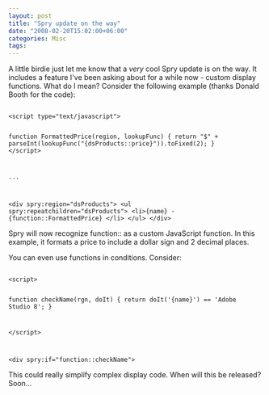 ```yaml
---
layout: post
title: "Spry update on the way"
date: "2008-02-20T15:02:00+06:00"
categories: Misc 
tags: 
---
```


A little birdie just let me know that a <i>very</i> cool Spry update is on the way. It includes a feature I've been asking about for a while now - custom display functions. What do I mean? Consider the following example (thanks Donald Booth for the code):

<code>
&lt;script type="text/javascript"&gt;

function FormattedPrice(region, lookupFunc)
{
  return "$" + parseInt(lookupFunc("{dsProducts::price}")).toFixed(2);
}
&lt;/script&gt;

...

&lt;div spry:region="dsProducts"&gt;
  &lt;ul spry:repeatchildren="dsProducts"&gt;
    &lt;li&gt;{name} - {function::FormattedPrice} &lt;/li&gt;
  &lt;/ul&gt;
&lt;/div&gt;
</code>

Spry will now recognize function:: as a custom JavaScript function. In this example, it formats a price to include a dollar sign and 2 decimal places.

You can even use functions in conditions. Consider:

<code>
&lt;script&gt;

function checkName(rgn, doIt)
    {
     return doIt('{name}') == 'Adobe Studio 8';
    }

&lt;/script&gt;

&lt;div spry:if="function::checkName"&gt;
</code>

This could really simplify complex display code. When will this be released? Soon...
